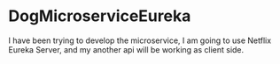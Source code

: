 # DogMicroserviceEureka

I have been trying to develop the microservice, I am going to use Netflix Eureka Server, and my another api will be working as client side.
